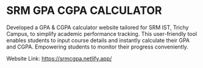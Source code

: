 # SRM GPA CGPA CALCULATOR

Developed a GPA & CGPA calculator website tailored for SRM IST, Trichy Campus, to simplify academic performance tracking. This user-friendly tool enables students to input course details and instantly calculate their GPA and CGPA. Empowering students to monitor their progress conveniently.

Website Link: https://srmcgpa.netlify.app/

